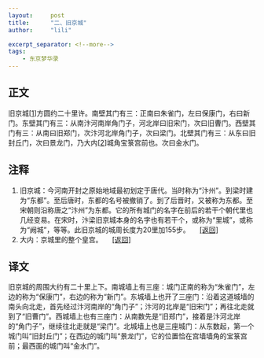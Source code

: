 ```yaml
---
layout:     post
title:      "二、旧京城" 
author:     "lili" 

excerpt_separator: <!--more-->
tags:
    - 东京梦华录 
---
```


 
<!--more-->

## 正文
 
旧京城[<a href='#r_1'>1</a><a name='rb_1'></a>]方圆约二十里许。南壁其门有三：正南曰朱雀门，左曰保康门，右曰新门。东壁其门有三：从南汴河南岸角门子，河北岸曰旧宋门，次曰旧曹门。西壁其门有三：从南曰旧郑门，次汴河北岸角门子，次曰梁门。北壁其门有三：从东曰旧封丘门，次曰景龙门，乃大内[<a href='#r_2'>2</a><a name='rb_2'></a>]城角宝箓宫前也。次曰金水门。



## 注释

1. <a name='r_1'></a> 旧京城：今河南开封之原始地域最初划定于唐代。当时称为“汴州”。到梁时建为“东都”。至后唐时，东都的名号被撤销了。到了后晋时，又被称为东都。至宋朝则沿称唐之“汴州”为东都。它的所有城门的名字在前后的若干个朝代里也几经变易。在宋时，汴梁旧京城本身的名字也有若干个，或称为“里城”，或称为“阙城”，等等。此旧京城的城周长度为20里加155步。 &nbsp;&nbsp;&nbsp;&nbsp;<a href='#rb_1'>[返回]</a>
1. <a name='r_2'></a> 大内：京城里的整个皇宫。 &nbsp;&nbsp;&nbsp;&nbsp;<a href='#rb_2'>[返回]</a>

## 译文

旧京城的周围大约有二十里上下。南城墙上有三座：城门正南的称为“朱雀门”，左边的称为“保康门”，右边的称为“新门”。东城墙上也开了三座门：沿着这道城墙的南头向北走，首先经过汴河南岸的“角门子”；汴河的北岸是“旧宋门”；再往北走就到了“旧曹门”。西城墙上也有三座门：从南数先是“旧郑门”，接着是汴河北岸的“角门子”，继续往北走就是“梁门”。北城墙上也是三座城门：从东数起，第一个城门叫“旧封丘门”；在西边的城门叫“景龙门”，它的位置恰在宫墙墙角的宝箓宫前；最西面的城门叫“金水门”。

